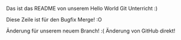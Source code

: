 Das ist das README von unserem Hello World Git Unterricht :)


Diese Zeile ist für den Bugfix Merge! :O

Änderung für unserem neuem Branch! :(
Änderung von GitHub direkt! 
